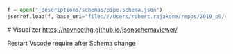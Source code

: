 
```python
f = open("_descriptions/schemas/pipe.schema.json")
jsonref.load(f, base_uri="file:///Users/robert.rajakone/repos/2019_p9/code/_descriptions/schemas/", jsonschema=True)
```


# Visualizer
https://navneethg.github.io/jsonschemaviewer/


Restart Vscode require after Schema change